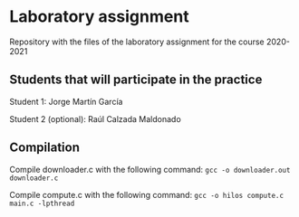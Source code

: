 # Laboratory assignment

Repository with the files of the laboratory assignment for the course 2020-2021

## Students that will participate in the practice

Student 1: Jorge Martín García

Student 2 (optional): Raúl Calzada Maldonado

## Compilation

Compile downloader.c with the following command: `gcc -o downloader.out downloader.c`  
  
Compile compute.c with the following command: `gcc -o hilos compute.c main.c -lpthread`

